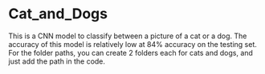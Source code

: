# Cat_and_Dogs
This is a CNN model to classify between a picture of a cat or a dog. The accuracy of this model is relatively low at 84% accuracy on the testing set. 
For the folder paths, you can create 2 folders each for cats and dogs, and just add the path in the code.
